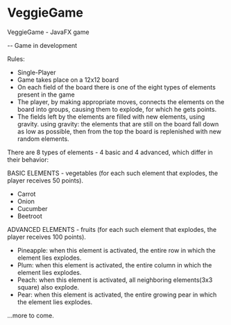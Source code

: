 # VeggieGame
VeggieGame - JavaFX game

-- Game in development

Rules:
- Single-Player
- Game takes place on a 12x12 board
- On each field of the board there is one of the eight types of elements present in the game
- The player, by making appropriate moves, connects the elements on the board into groups, causing them to explode, for which he gets points.
- The fields left by the elements are filled with new elements, using gravity.
  using gravity: the elements that are still on the board fall down as low as possible, then from the top the board is replenished with new random elements.

There are 8 types of elements - 4 basic and 4 advanced, which differ in their behavior:

BASIC ELEMENTS - vegetables (for each such element that explodes, the player receives 50 points).
- Carrot
- Onion
- Cucumber
- Beetroot

ADVANCED ELEMENTS - fruits (for each such element that explodes, the player receives 100 points).
- Pineapple: when this element is activated, the entire row in which the element lies explodes.
- Plum: when this element is activated, the entire column in which the element lies explodes.
- Peach: when this element is activated, all neighboring elements(3x3 square) also explode.
- Pear: when this element is activated, the entire growing pear in which the element lies explodes.

...more to come.
